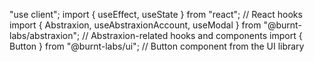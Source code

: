 "use client";
import { useEffect, useState } from "react"; // React hooks
import {
  Abstraxion,
  useAbstraxionAccount,
  useModal
} from "@burnt-labs/abstraxion"; // Abstraxion-related hooks and components
import { Button } from "@burnt-labs/ui"; // Button component from the UI library
